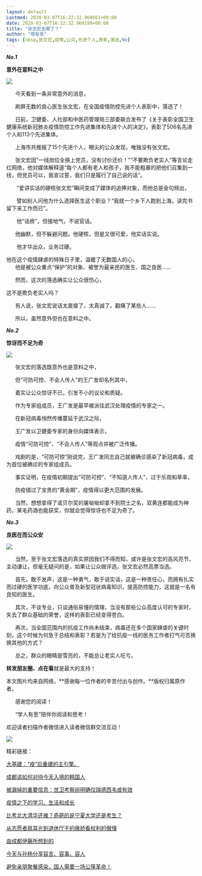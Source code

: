 ```yaml
---
layout: default
Lastmod: 2020-03-07T16:22:32.960561+00:00
date: 2020-03-07T16:22:32.960199+00:00
title: "张文宏去哪了？"
author: "嗯有思"
tags: [nbsp,张文宏,疫情,公众,先进个人,表彰,落选,No]
---
```


_**No.1**_

**意外在意料之中**

![](https://images.weserv.nl/?url=https%3A//mmbiz.qpic.cn/mmbiz_jpg/tWJAxJ46R25CU2sYUnuwicQOXibjiabECMVoURmPwiatreH78tU5o7HzzqMzDVQgDVKEhEW851Y2bvTS8YBIyA8vfg/640%3Fwx_fmt%3Djpeg)

      今天看到一条非常意外的消息，  

      刷屏无数的良心医生张文宏，在全国疫情防控先进个人表彰中，落选了！

      日前，卫健委、人社部和中医药管理局三部委联合发布了《关于表彰全国卫生健康系统新冠肺炎疫情防控工作先进集体和先进个人的决定》，表彰了506名先进个人和113个先进集体。

      上海市共推报了15个先进个人，眼尖的公众发现，唯独没有张文宏。   

      张文宏因“一线岗位全换上党员，没有讨价还价！”“不要欺负老实人”等言论走红网络，他对媒体解释道“每个人都有老人和孩子，我不能粗暴的把他们召集到一线，但党员可以，我宣过誓，我们只是履行了自己说的话”。

       “爱讲实话的硬核张文宏”瞬间变成了媒体的追捧对象，而他总是金句频出，

       譬如别人问他为什么选择医生这个职业？“我就一个乡下人跑到上海，读完书留下来工作而已”。

       他“话痨”，但接地气，不说官话。

      他幽默，但不躲避问题。他硬核，但是又很可爱，他实话实说。

       他才华出众，业务过硬。

他在这个疫情肆虐的特殊日子里，温暖了无数国人的心，  
      他是被公众重点“保护”的对象、被誉为最亲民的医生、国之良医……

      然而，这次的落选确实让公众很伤心，

这不是欺负老实人吗？

      有人说，张文宏说话太直接了，太真诚了，戳痛了某些人……

      所以，虽然意外但也在意料之中。

_**No.2**_

**惊讶而不足为奇**

![](https://images.weserv.nl/?url=https%3A//mmbiz.qpic.cn/mmbiz_jpg/tWJAxJ46R25CU2sYUnuwicQOXibjiabECMVwQnH87wWkcOEGr2icYT9jfGWHEuQrP8PpiaibjdVRgMg3hzlZ1SiadmicEQ/640%3Fwx_fmt%3Djpeg)

      张文宏的落选既意外也是意料之中，  

      但“可防可控、不会人传人”的王广发却名列其中，

      着实让公众惊讶不已，引发不小的议论和质疑。

      作为专家组成员，王广发是最早被派往武汉处理疫情的专家之一。

      在新冠病毒悄然传播蔓延于武汉之际，

      王广发以卫健委专家的身份向媒体表示，

      疫情“可防可控”、“不会人传人”等观点并被广泛传播。

      戏剧的是，“可防可控”刚说完，王广发同志自己就被确诊感染了新冠病毒，成为首位被确诊的专家组成员。

      事实证明，在疫情初期提出“可防可控”、“不知道人传人”，过于乐观和草率，

      防疫错过了宝贵的“黄金期”，疫情得以更大范围的发展。

      当然，想想拿得了诺贝尔奖的屠呦呦却拿不到院士之名，双黄连都能成为神药，某毛药酒也能获奖，你就会觉得惊讶也不足为奇了。

_**No.3**_

**良医在而公众安**

![](https://images.weserv.nl/?url=https%3A//mmbiz.qpic.cn/mmbiz_jpg/dmLrKNHWwcnvhHTFdAkk0T6rLAbAh9B22lFDQzFSic1ywkvOcmHr4eicu23Dqk0rFvGcWlPkmBFHuEWYlEwic7cgw/640%3Fwx_fmt%3Djpeg)

      当然，至于张文宏落选的真实原因我们不得而知，或许是张文宏的高风亮节，主动谦让，但毫无疑问的是，如果让公众做评选，张文宏必然高票当选。  

      首先，敢于发声，这是一种勇气，敢于说实话，这是一种责任心，而拥有扎实而过硬的医学功底，向公众普及新型冠状病毒知识，提高防控能力，这就是一名有良知的医生。

      其次，不谈专业，只谈通俗易懂的情理，当没有那些公众高度认可的专家时，失去了群众基础的荣誉，这样的表彰已经变得苍白。

      再次，当全国范围内的抗疫工作尚未结束，病毒还在多个国家肆虐的关键时刻，这个时候为何急于总结和表彰？若是为了给抗疫一线的医务工作者打气可否换换其他的方式？

      总之，群众的眼睛是雪亮的，不能总让老实人吃亏。

**转发朋友圈、点在看**就是最大的支持！

本文图片均来自网络，**感谢每一位作者的辛苦付出与创作。**版权归属原作者。

      感谢您的阅读！

      “学人有思”陪伴你阅读和思考！

欢迎读者扫描作者微信进入读者微信群交流互动！

![](https://images.weserv.nl/?url=https%3A//mmbiz.qpic.cn/mmbiz_jpg/tWJAxJ46R24qaXoATolOFE8szaTvH8kd0U7kYsfuMcotn5flAAOGIdSTgQKUp5RhficxCiaCuO0AQhZOiaiadbV6EA/640%3Fwx_fmt%3Djpeg)

精彩链接：

[大基建：“疫”后重建的主引擎。](http://mp.weixin.qq.com/s?__biz=MzUyNDc4MTM5MQ==&mid=2247484633&idx=1&sn=276bfca2e15f4cc11f2e876c14888727&chksm=fa2956f9cd5edfefdd625a8b6d2627f45f1c56b6d5f2222b735448ece3c5c931598e870c45ee&scene=21#wechat_redirect)  

[成都该如何对待今天入境的韩国人](http://mp.weixin.qq.com/s?__biz=MzUyNDc4MTM5MQ==&mid=2247484541&idx=1&sn=7edff57f7cb12312cb6ebef2c711e1c6&chksm=fa29565dcd5edf4b83c28ac93abfacad6c1aeb08f87a3a55467c567e56b8f5c126b04c7573ff&scene=21#wechat_redirect)  

[被漏掉的重要信息：世卫考察组明确仅瑞德西韦或有效](http://mp.weixin.qq.com/s?__biz=MzUyNDc4MTM5MQ==&mid=2247484537&idx=1&sn=3f381e19a06e2df3cb8a368f21915c51&chksm=fa295659cd5edf4f18ae8d4b2788b7b4cc0d272e7766f3473909e581bb26f82752a1ccee72c5&scene=21#wechat_redirect)  

[疫情之下的学习、生活和成长](http://mp.weixin.qq.com/s?__biz=MzUyNDc4MTM5MQ==&mid=2247484520&idx=1&sn=2373ee65dfc9123a91f2ddc810efc645&chksm=fa295648cd5edf5e98a4580f47184dc6c4e5b618d2d862b2dd52c4e76d1297a517f197691ece&scene=21#wechat_redirect)  

[比考北大清华还难？奇葩的是宁夏大学还是考生？](http://mp.weixin.qq.com/s?__biz=MzUyNDc4MTM5MQ==&mid=2247484515&idx=1&sn=2bb0b76b530c9a41b96592e6135e77f3&chksm=fa295643cd5edf55a6afde243143a833bd5ec5f8cf38d1011e2c266a8fa496f80f42692b68dd&scene=21#wechat_redirect)  

[从志愿者扇耳光到退休厅干的傲娇看权利的傲慢](http://mp.weixin.qq.com/s?__biz=MzUyNDc4MTM5MQ==&mid=2247484471&idx=1&sn=1126623672f8de727f15c770af4a70da&chksm=fa295617cd5edf01bd879e38e1839c360199e11cb1ea04a1cf6555ecdfba13adc2c0be3273f4&scene=21#wechat_redirect)  

[由成都伊藤所想到的](http://mp.weixin.qq.com/s?__biz=MzUyNDc4MTM5MQ==&mid=2247484450&idx=1&sn=b77afcae6a2dc118a82f655dd8cde056&chksm=fa295602cd5edf1458f1e626a340059599ca02aa15f3c4ddf7f5331e3c44dd4a51cf40996a77&scene=21#wechat_redirect)  

[今天与孙杨分享容言、容事、容人](http://mp.weixin.qq.com/s?__biz=MzUyNDc4MTM5MQ==&mid=2247484628&idx=1&sn=efa8b60a0a326d71e757f992299b4d4f&chksm=fa2956f4cd5edfe2fbb7f1eecc966ce4a79c933052d0a711b975d553acb956c2d36b9233fcaf&scene=21#wechat_redirect)  

[避免亲朋聚餐感染，国人需要一场公筷革命！](http://mp.weixin.qq.com/s?__biz=MzUyNDc4MTM5MQ==&mid=2247484303&idx=1&sn=d0e8bd2c621bdb3fa01a0536680b2da6&chksm=fa2951afcd5ed8b98e0d633c2a63de14f5742c6a6997c9b81fadfb4e35a5a19ca52ceebd8f50&scene=21#wechat_redirect)


